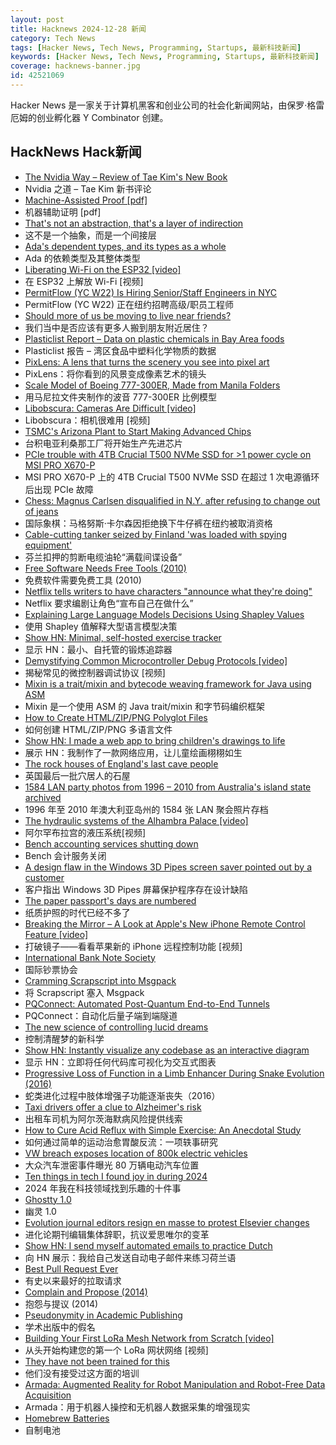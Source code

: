 ```yaml
---
layout: post
title: Hacknews 2024-12-28 新闻
category: Tech News
tags: [Hacker News, Tech News, Programming, Startups, 最新科技新闻]
keywords: [Hacker News, Tech News, Programming, Startups, 最新科技新闻]
coverage: hacknews-banner.jpg
id: 42521069
---
```


Hacker News 是一家关于计算机黑客和创业公司的社会化新闻网站，由保罗·格雷厄姆的创业孵化器 Y Combinator 创建。

## HackNews Hack新闻

- [The Nvidia Way – Review of Tae Kim's New Book](https://thechipletter.substack.com/p/the-nvidia-way)
- Nvidia 之道 – Tae Kim 新书评论
- [Machine-Assisted Proof [pdf]](https://www.ams.org/notices/202501/rnoti-p6.pdf)
- 机器辅助证明 [pdf]
- [That's not an abstraction, that's a layer of indirection](https://fhur.me/posts/2024/thats-not-an-abstraction)
- 这不是一个抽象，而是一个间接层
- [Ada's dependent types, and its types as a whole](https://nytpu.com/gemlog/2024-12-27)
- Ada 的依赖类型及其整体类型
- [Liberating Wi-Fi on the ESP32 [video]](https://media.ccc.de/v/38c3-liberating-wi-fi-on-the-esp32)
- 在 ESP32 上解放 Wi-Fi [视频]
- [PermitFlow (YC W22) Is Hiring Senior/Staff Engineers in NYC](https://jobs.ashbyhq.com/permitflow?departmentId=d33195eb-8978-4439-abc6-5a8a072de808)
- PermitFlow (YC W22) 正在纽约招聘高级/职员工程师
- [Should more of us be moving to live near friends?](https://www.architecturaldigest.com/story/should-more-of-us-be-moving-to-live-near-friends)
- 我们当中是否应该有更多人搬到朋友附近居住？
- [Plasticlist Report – Data on plastic chemicals in Bay Area foods](https://www.plasticlist.org/report)
- Plasticlist 报告 – 湾区食品中塑料化学物质的数据
- [PixLens: A lens that turns the scenery you see into pixel art](https://monoli-shop.com/products/pixlens-コピー)
- PixLens：将你看到的风景变成像素艺术的镜头
- [Scale Model of Boeing 777-300ER, Made from Manila Folders](https://www.lucaiaconistewart.com/model-777)
- 用马尼拉文件夹制作的波音 777-300ER 比例模型
- [Libobscura: Cameras Are Difficult [video]](https://media.ccc.de/v/38c3-libobscura-cameras-are-difficult)
- Libobscura：相机很难用 [视频]
- [TSMC's Arizona Plant to Start Making Advanced Chips](https://spectrum.ieee.org/tsmc-arizona)
- 台积电亚利桑那工厂将开始生产先进芯片
- [PCIe trouble with 4TB Crucial T500 NVMe SSD for >1 power cycle on MSI PRO X670-P](https://forum.level1techs.com/t/bizarre-pcie-trouble-with-4tb-crucial-t500-nvme-ssd/222915)
- MSI PRO X670-P 上的 4TB Crucial T500 NVMe SSD 在超过 1 次电源循环后出现 PCIe 故障
- [Chess: Magnus Carlsen disqualified in N.Y. after refusing to change out of jeans](https://www.theguardian.com/sport/2024/dec/27/chess-carlsen-targets-rapid-and-blitz-gold-on-wall-street-this-weekend)
- 国际象棋：马格努斯·卡尔森因拒绝换下牛仔裤在纽约被取消资格
- [Cable-cutting tanker seized by Finland 'was loaded with spying equipment'](https://www.lloydslist.com/LL1151955/Russia-linked-cable-cutting-tanker-seized-by-Finland-was-loaded-with-spying-equipment)
- 芬兰扣押的剪断电缆油轮“满载间谍设备”
- [Free Software Needs Free Tools (2010)](https://mako.cc/writing/hill-free_tools.html)
- 免费软件需要免费工具 (2010)
- [Netflix tells writers to have characters "announce what they're doing"](https://www.worldofreel.com/blog/2024/12/27/netflix-tells-writers-to-have-characters-announce-what-theyre-doing-just-in-case-viewer-is-busy-doing-something-else)
- Netflix 要求编剧让角色“宣布自己在做什么”
- [Explaining Large Language Models Decisions Using Shapley Values](https://arxiv.org/abs/2404.01332)
- 使用 Shapley 值解释大型语言模型决策
- [Show HN: Minimal, self-hosted exercise tracker](https://github.com/bmtwl/exerciseminimilism)
- 显示 HN：最小、自托管的锻炼追踪器
- [Demystifying Common Microcontroller Debug Protocols [video]](https://media.ccc.de/v/38c3-demystifying-common-microcontroller-debug-protocols)
- 揭秘常见的微控制器调试协议 [视频]
- [Mixin is a trait/mixin and bytecode weaving framework for Java using ASM](https://github.com/SpongePowered/Mixin)
- Mixin 是一个使用 ASM 的 Java trait/mixin 和字节码编织框架
- [How to Create HTML/ZIP/PNG Polyglot Files](https://gildas-lormeau.github.io/Polyglot-HTML-ZIP-PNG/SUMMARY.html)
- 如何创建 HTML/ZIP/PNG 多语言文件
- [Show HN: I made a web app to bring children's drawings to life](https://doodledreams.cc)
- 展示 HN：我制作了一款网络应用，让儿童绘画栩栩如生
- [The rock houses of England's last cave people](https://www.bbc.co.uk/news/articles/cewxy457l2po)
- 英国最后一批穴居人的石屋
- [1584 LAN party photos from 1996 – 2010 from Australia's island state archived](https://issung.com/posts/lanphotosarchive/)
- 1996 年至 2010 年澳大利亚岛州的 1584 张 LAN 聚会照片存档
- [The hydraulic systems of the Alhambra Palace [video]](https://www.youtube.com/watch?v=xLaLpMeOyHk)
- 阿尔罕布拉宫的液压系统[视频]
- [Bench accounting services shutting down](https://bench.co/)
- Bench 会计服务关闭
- [A design flaw in the Windows 3D Pipes screen saver pointed out by a customer](https://devblogs.microsoft.com/oldnewthing/20241224-00/?p=110675)
- 客户指出 Windows 3D Pipes 屏幕保护程序存在设计缺陷
- [The paper passport's days are numbered](https://www.wired.com/story/the-paper-passport-is-dying/)
- 纸质护照的时代已经不多了
- [Breaking the Mirror – A Look at Apple's New iPhone Remote Control Feature [video]](https://media.ccc.de/v/38c3-breaking-the-mirror-a-look-at-apple-s-new-iphone-remote-control-feature)
- 打破镜子——看看苹果新的 iPhone 远程控制功能 [视频]
- [International Bank Note Society](https://www.theibns.org/joomla/index.php)
- 国际钞票协会
- [Cramming Scrapscript into Msgpack](https://taylor.town/flat-scraps-000)
- 将 Scrapscript 塞入 Msgpack
- [PQConnect: Automated Post-Quantum End-to-End Tunnels](https://www.pqconnect.net/)
- PQConnect：自动化后量子端到端隧道
- [The new science of controlling lucid dreams](https://www.scientificamerican.com/article/engineering-lucid-dreams-could-improve-sleep-and-defuse-nightmares/)
- 控制清醒梦的新科学
- [Show HN: Instantly visualize any codebase as an interactive diagram](https://gitdiagram.com/)
- 显示 HN：立即将任何代码库可视化为交互式图表
- [Progressive Loss of Function in a Limb Enhancer During Snake Evolution (2016)](https://www.cell.com/cell/fulltext/S0092-8674(16)31310-1)
- 蛇类进化过程中肢体增强子功能逐渐丧失（2016）
- [Taxi drivers offer a clue to Alzheimer's risk](https://www.wsj.com/health/wellness/alzheimers-risk-taxi-ambulance-drivers-be15739b)
- 出租车司机为阿尔茨海默病风险提供线索
- [How to Cure Acid Reflux with Simple Exercise: An Anecdotal Study](https://pmc.ncbi.nlm.nih.gov/articles/PMC9106553/)
- 如何通过简单的运动治愈胃酸反流：一项轶事研究
- [VW breach exposes location of 800k electric vehicles](https://cyberinsider.com/vw-suffers-major-breach-exposing-location-of-800000-electric-vehicles/)
- 大众汽车泄密事件曝光 80 万辆电动汽车位置
- [Ten things in tech I found joy in during 2024](https://rubenerd.com/ten-it-things-i-found-joy-in-this-year/)
- 2024 年我在科技领域找到乐趣的十件事
- [Ghostty 1.0](https://ghostty.org/)
- 幽灵 1.0
- [Evolution journal editors resign en masse to protest Elsevier changes](https://retractionwatch.com/2024/12/27/evolution-journal-editors-resign-en-masse-to-protest-elsevier-changes/)
- 进化论期刊编辑集体辞职，抗议爱思唯尔的变革
- [Show HN: I send myself automated emails to practice Dutch](https://github.com/ThReinecke/dutch_vocabulary)
- 向 HN 展示：我给自己发送自动电子邮件来练习荷兰语
- [Best Pull Request Ever](https://github.com/danielmiessler/SecLists/pull/155)
- 有史以来最好的拉取请求
- [Complain and Propose (2014)](https://tidyfirst.substack.com/p/complain-and-propose)
- 抱怨与提议 (2014)
- [Pseudonymity in Academic Publishing](https://11011110.github.io/blog/2024/12/19/pseudonymity-academic-publishing.html)
- 学术出版中的假名
- [Building Your First LoRa Mesh Network from Scratch [video]](https://media.ccc.de/v/38c3-building-your-first-lora-mesh-network-from-scratch)
- 从头开始构建您的第一个 LoRa 网状网络 [视频]
- [They have not been trained for this](https://www.ccc.de/en/updates/2024/das-ist-vollig-entgleist)
- 他们没有接受过这方面的培训
- [Armada: Augmented Reality for Robot Manipulation and Robot-Free Data Acquisition](https://arxiv.org/abs/2412.10631)
- Armada：用于机器人操控和无机器人数据采集的增强现实
- [Homebrew Batteries](http://www.hanssummers.com/homebrew/homebrewbattery.html)
- 自制电池

